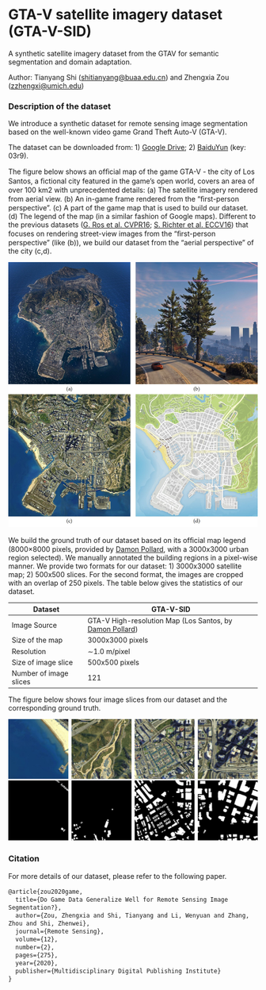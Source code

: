 # GTA-V satellite imagery dataset (GTA-V-SID)
A synthetic satellite imagery dataset from the GTAV for semantic segmentation and domain adaptation.

Author: Tianyang Shi (shitianyang@buaa.edu.cn) and Zhengxia Zou (zzhengxi@umich.edu)

### Description of the dataset

We introduce a synthetic dataset for remote sensing image segmentation based on the well-known video game Grand Theft Auto-V (GTA-V).

The dataset can be downloaded from: 1) [Google Drive](https://drive.google.com/file/d/1klHA1fsVN2ZEQyfltrgS78EVAkjH216l/view?usp=sharing); 2) [BaiduYun](https://pan.baidu.com/s/1m8ZbMJq2DJG7DUMf_fk75w) (key: 03r9).

The figure below shows an ofﬁcial map of the game GTA-V - the city of Los Santos, a ﬁctional city featured in the game’s open world, covers an area of over 100 km2 with unprecedented details: (a) The satellite imagery rendered from aerial view. (b) An in-game frame rendered from the “ﬁrst-person perspective”. (c) A part of the game map that is used to build our dataset. (d) The legend of the map (in a similar fashion of Google maps). Different to the previous datasets  ([G. Ros et al. CVPR16](https://www.cv-foundation.org/openaccess/content_cvpr_2016/html/Ros_The_SYNTHIA_Dataset_CVPR_2016_paper.html); [S. Richter et al. ECCV16](https://arxiv.org/abs/1608.02192))  that focuses on rendering street-view images from the “ﬁrst-person perspective” (like (b)), we build our dataset from the “aerial perspective” of the city (c,d).

![](imgs/game_data.jpg)

We build the ground truth of our dataset based on its ofﬁcial map legend (8000×8000 pixels, provided by [Damon Pollard](http://blog.damonpollard.com/grand-theft-auto-v-the-map/), with a 3000x3000 urban region selected). We manually annotated the building regions in a pixel-wise manner. We provide two formats for our dataset: 1) 3000x3000 satellite map; 2) 500x500 slices. For the second format, the images are cropped with an overlap of 250 pixels. The table below gives the statistics of our dataset.

| Dataset                | GTA-V-SID                                                    |
| ---------------------- | ------------------------------------------------------------ |
| Image Source           | GTA-V High-resolution Map (Los Santos, by [Damon Pollard](http://blog.damonpollard.com/grand-theft-auto-v-the-map/)) |
| Size of the map        | 3000x3000 pixels                                             |
| Resolution             | ∼1.0 m/pixel                                                 |
| Size of image slice    | 500x500 pixels                                               |
| Number of image slices | 121                                                          |

The figure below shows four image slices from our dataset and the corresponding ground truth.

![](imgs/dataset.jpg)



### Citation

For more details of our dataset, please refer to the following paper.

```
@article{zou2020game,
  title={Do Game Data Generalize Well for Remote Sensing Image Segmentation?},
  author={Zou, Zhengxia and Shi, Tianyang and Li, Wenyuan and Zhang, Zhou and Shi, Zhenwei},
  journal={Remote Sensing},
  volume={12},
  number={2},
  pages={275},
  year={2020},
  publisher={Multidisciplinary Digital Publishing Institute}
}
```
